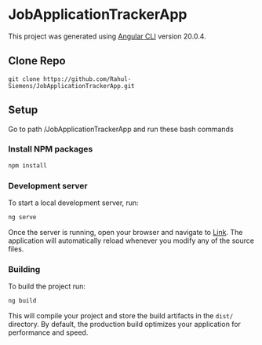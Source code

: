 # JobApplicationTrackerApp

This project was generated using [Angular CLI](https://github.com/angular/angular-cli) version 20.0.4.

## Clone Repo

```git clone https://github.com/Rahul-Siemens/JobApplicationTrackerApp.git ```

## Setup
Go to path /JobApplicationTrackerApp and run these bash commands

### Install NPM packages

```bash
npm install
```

### Development server

To start a local development server, run:

```bash
ng serve
```

Once the server is running, open your browser and navigate to [Link](http://localhost:4200/). The application will automatically reload whenever you modify any of the source files.

### Building

To build the project run:

```bash
ng build
```

This will compile your project and store the build artifacts in the `dist/` directory. By default, the production build optimizes your application for performance and speed.
